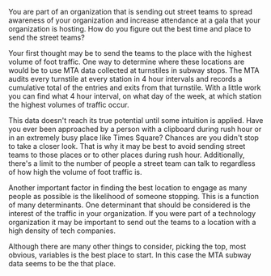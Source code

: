 You are part of an organization that is sending out street teams to spread awareness of your organization and increase attendance at a gala that your organization is hosting. How do you figure out the best time and place to send the street teams?

Your first thought may be to send the teams to the place with the highest volume of foot traffic. One way to determine where these locations are would be to use MTA data collected at turnstiles in subway stops. The MTA audits every turnstile at every station in 4 hour intervals and records a cumulative total of the entries and exits from that turnstile. With a little work you can find what 4 hour interval, on what day of the week, at which station the highest volumes of traffic occur.

This data doesn't reach its true potential until some intuition is applied. Have you ever been approached by a person with a clipboard during rush hour or in an extremely busy place like Times Square? Chances are you didn't stop to take a closer look. That is why it may be best to avoid sending street teams to those places or to other places during rush hour. Additionally, there's a limit to the number of people a street team can talk to regardless of how high the volume of foot traffic is.

Another important factor in finding the best location to engage as many people as possible is the likelihood of someone stopping. This is a function of many determinants. One determinant that should be considered is the interest of the traffic in your organization. If you were part of a technology organization it may be important to send out the teams to a location with a high density of tech companies.

Although there are many other things to consider, picking the top, most obvious, variables is the best place to start. In this case the MTA subway data seems to be the that place.

